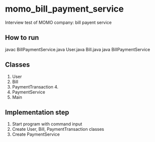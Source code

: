 # momo_bill_payment_service
Interview test of MOMO company: bill payent service

## How to run
javac BillPaymentService.java User.java Bill.java
java BillPaymentService

## Classes
1. User
2. Bill
3. PaymentTransaction
    4.
4. PaymentService
5. Main

## Implementation step
1. Start program with command input
2. Create User, Bill, PaymentTransaction classes
3. Create PaymentService